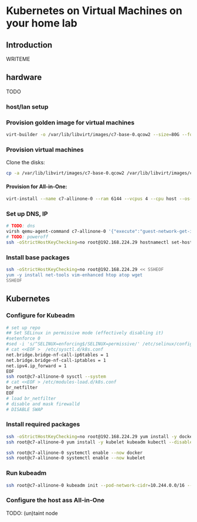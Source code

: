 # Kubernetes on Virtual Machines on your home lab

## Introduction
WRITEME

## hardware
TODO

### host/lan setup


### Provision golden image for virtual machines
```bash
virt-builder -o /var/lib/libvirt/images/c7-base-0.qcow2 --size=80G --format qcow2 --ssh-inject root:file:kojiro-kube-lan.pub --update --selinux-relabel --root-password file:rootpw centos-7.6
```

### Provision virtual machines

Clone the disks:
```bash
cp -a /var/lib/libvirt/images/c7-base-0.qcow2 /var/lib/libvirt/images/c7-allinone-0.qcow2
```


#### Provision for All-in-One:
```bash
virt-install --name c7-allinone-0 --ram 6144 --vcpus 4 --cpu host --os-type linux --os-variant centos7.0 --disk path=/var/lib/libvirt/images/c7-allinone-0.qcow2,device=disk,bus=virtio,format=qcow2 --network bridge=k8sbr0,model=virtio --graphics none --console pty,target_type=serial --import
```

### Set up DNS, IP
```bash
# TODO: dns
virsh qemu-agent-command c7-allinone-0 '{"execute":"guest-network-get-interfaces"}' | python -mjson.tool
# TODO: poweroff
ssh -oStrictHostKeyChecking=no root@192.168.224.29 hostnamectl set-hostname c7-allinone-0.kube.lan
```

### Install base packages
```bash
ssh -oStrictHostKeyChecking=no root@192.168.224.29 << SSHEOF
yum -y install net-tools vim-enhanced htop atop wget
SSHEOF
```

## Kubernetes

### Configure for Kubeadm
```bash
# set up repo
## Set SELinux in permissive mode (effectively disabling it)
#setenforce 0
#sed -i 's/^SELINUX=enforcing$/SELINUX=permissive/' /etc/selinux/config
# cat <<EOF >  /etc/sysctl.d/k8s.conf
net.bridge.bridge-nf-call-ip6tables = 1
net.bridge.bridge-nf-call-iptables = 1
net.ipv4.ip_forward = 1
EOF
ssh root@c7-allinone-0 sysctl --system
# cat <<EOF > /etc/modules-load.d/k8s.conf
br_netfilter
EOF
# load br_netfilter
# disable and mask firewalld
# DISABLE SWAP
```

### Install required packages

```bash
ssh -oStrictHostKeyChecking=no root@192.168.224.29 yum install -y docker
ssh root@c7-allinone-0 yum install -y kubelet kubeadm kubectl --disableexcludes=kubernetes
```

```bash
ssh root@c7-allinone-0 systemctl enable --now docker
ssh root@c7-allinone-0 systemctl enable --now kubelet
```

### Run kubeadm

```bash
ssh root@c7-allinone-0 kubeadm init --pod-network-cidr=10.244.0.0/16 --ignore-preflight-errors=swap
```

### Configure the host ass All-in-One

TODO: (un)taint node

